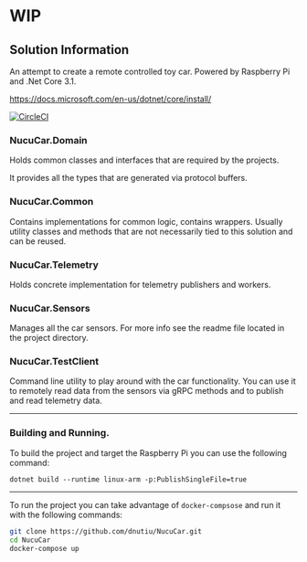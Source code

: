 # WIP

## Solution Information

An attempt to create a remote controlled toy car. 
Powered by Raspberry Pi and .Net Core 3.1.

https://docs.microsoft.com/en-us/dotnet/core/install/

[![CircleCI](https://circleci.com/gh/dnutiu/NucuCar.svg?style=svg)](https://circleci.com/gh/dnutiu/NucuCar)

### NucuCar.Domain

Holds common classes and interfaces that are required by the projects. 

It provides all the types that are generated via protocol buffers.

### NucuCar.Common

Contains implementations for common logic, contains wrappers.
Usually utility classes and methods that are not necessarily tied to this solution
and can be reused.

### NucuCar.Telemetry

Holds concrete implementation for telemetry publishers and workers.

### NucuCar.Sensors

Manages all the car sensors. For more info see the readme file located in the project directory.

### NucuCar.TestClient

Command line utility to play around with the car functionality. You can use it to remotely read data from the sensors via gRPC methods and to publish and read telemetry data.

---

### Building and Running.

To build the project and target the Raspberry Pi you can use the following command:

```$xslt
dotnet build --runtime linux-arm -p:PublishSingleFile=true
```
---

To run the project you can take advantage of `docker-compsose` and run it with the following commands:

```bash
git clone https://github.com/dnutiu/NucuCar.git
cd NucuCar
docker-compose up
```